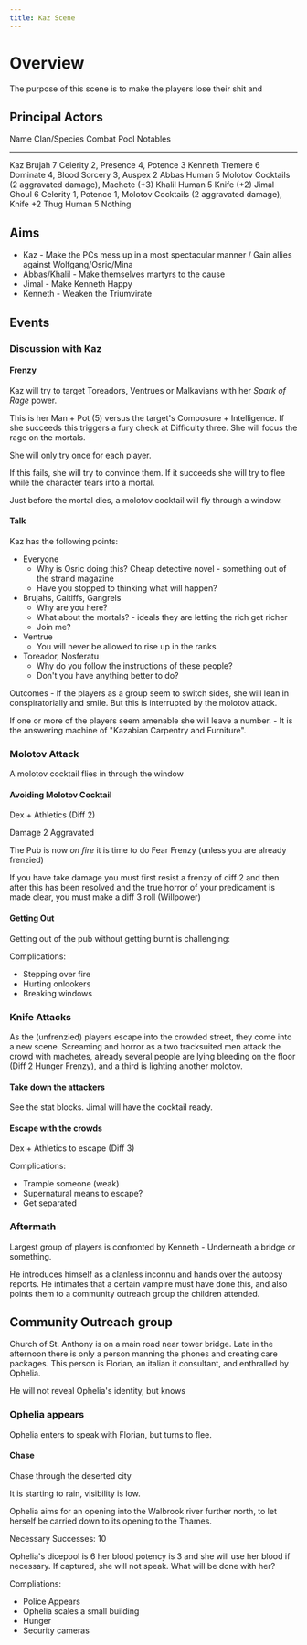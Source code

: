 ```yaml
---
title: Kaz Scene
---
```


# Overview

The purpose of this scene is to make the players lose their shit and 

## Principal Actors

Name    Clan/Species     Combat Pool      Notables
----    ------------     -----------     ---------------------------------------------------------   
Kaz          Brujah          7             Celerity 2, Presence 4, Potence 3
Kenneth      Tremere         6             Dominate 4, Blood Sorcery 3, Auspex 2
Abbas        Human           5             Molotov Cocktails (2 aggravated damage), Machete (+3)
Khalil       Human           5             Knife (+2)
Jimal        Ghoul           6             Celerity 1, Potence 1, Molotov Cocktails (2 aggravated damage), Knife +2
Thug         Human           5             Nothing

## Aims

* Kaz - Make the PCs mess up in a most spectacular manner / Gain allies against Wolfgang/Osric/Mina
* Abbas/Khalil - Make themselves martyrs to the cause
* Jimal - Make Kenneth Happy
* Kenneth - Weaken the Triumvirate

## Events

### Discussion with Kaz

#### Frenzy
Kaz will try to target Toreadors, Ventrues or Malkavians with her *Spark of Rage* power. 

This is her Man + Pot (5) versus the target's Composure + Intelligence. If she succeeds this triggers a fury check at Difficulty three. She will focus the rage on the mortals. 

She will only try once for each player.

If this fails, she will try to convince them. If it succeeds she will try to flee while the character tears into a mortal.

Just before the mortal dies, a molotov cocktail will fly through a window.

#### Talk 

Kaz has the following points:

* Everyone
    * Why is Osric doing this? Cheap detective novel - something out of the strand magazine
    * Have you stopped to thinking what will happen?
* Brujahs, Caitiffs, Gangrels
    * Why are you here?
    * What about the mortals? - ideals they are letting the rich get richer
    * Join me?
* Ventrue
    * You will never be allowed to rise up in the ranks
* Toreador, Nosferatu
    * Why do you follow the instructions of these people? 
    * Don't you have anything better to do?

Outcomes - If the players as a group seem to switch sides, she will lean in conspiratorially and smile. But this is interrupted by the molotov attack.

If one or more of the players seem amenable she will leave a number. - It is the answering machine of "Kazabian Carpentry and Furniture".


### Molotov Attack

A molotov cocktail flies in through the window

#### Avoiding Molotov Cocktail

Dex + Athletics (Diff 2)

Damage 2 Aggravated 

The Pub is now *on fire* it is time to do Fear Frenzy (unless you are already frenzied)

If you have take damage you must first resist a frenzy of diff 2 and then after this has been resolved and the true horror of your predicament is made clear, you must make a diff 3 roll (Willpower)
 
#### Getting Out

Getting out of the pub without getting burnt is challenging: 

Complications:

* Stepping over fire
* Hurting onlookers
* Breaking windows



### Knife Attacks

As the (unfrenzied) players escape into the crowded street, they come into a new scene. Screaming and horror as a  two tracksuited men attack the crowd with machetes, already several people are lying bleeding on the floor (Diff 2 Hunger Frenzy), and a third is lighting another molotov.

#### Take down the attackers

See the stat blocks.  Jimal will have the cocktail ready. 

#### Escape with the crowds

Dex + Athletics to escape (Diff 3)

Complications:

* Trample someone (weak)
* Supernatural means to escape?
* Get separated


### Aftermath

Largest group of players is confronted by Kenneth - Underneath a bridge or something.

He introduces himself as a clanless inconnu and hands over the autopsy reports.  He intimates that a certain vampire must have done this, and also points them to a community outreach group the children attended.



## Community Outreach group

Church of  St. Anthony is on a main road near tower bridge. Late in the afternoon there is only a person manning the phones and creating care packages. This person is Florian, an italian it consultant, and enthralled by Ophelia. 

He will not reveal Ophelia's identity, but knows 

### Ophelia appears

Ophelia enters to speak with Florian, but turns to flee.


#### Chase 

Chase through the deserted city

It is starting to rain, visibility is low. 

Ophelia aims for an opening into the Walbrook river further north, to let herself be carried down to its opening to the Thames. 

Necessary Successes: 10 

Ophelia's dicepool is 6 her blood potency is 3 and she will use her blood if necessary. If captured, she will not speak. 
What will be done with her?

Compliations:

* Police Appears
* Ophelia scales a small building
* Hunger
* Security cameras







